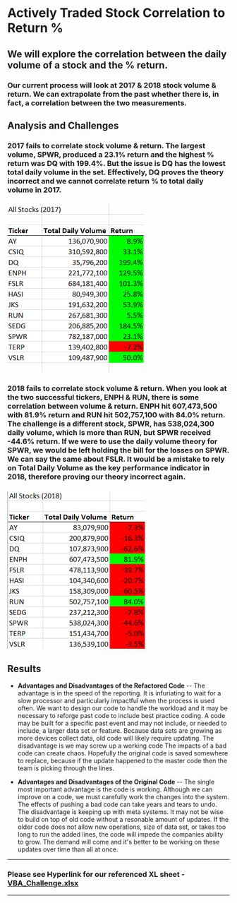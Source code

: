 # Actively Traded Stock Correlation to Return %

## We will explore the correlation between the daily volume of a stock and the % return.

### Our current process will look at 2017 & 2018 stock volume & return. We can extrapolate from the past whether there is, in fact, a correlation between the two measurements. 

## Analysis and Challenges 

### 2017 fails to correlate stock volume & return. The largest volume, SPWR, produced a 23.1% return and the highest % return was DQ with 199.4%. But the issue is DQ has the lowest total daily volume in the set. Effectively, DQ proves the theory incorrect and we cannot correlate return % to total daily volume in 2017. 

### ![VBA_Challenge_2017](https://github.com/ScottyMacCVC/stock-analysis/blob/main/Resources/VBA_Challenge_2017.png) 

### 2018 fails to correlate stock volume & return. When you look at the two successful tickers, ENPH & RUN, there is some correlation between volume & return. ENPH hit 607,473,500 with 81.9% return and RUN hit 502,757,100 with 84.0% return. The challenge is a different stock, SPWR, has 538,024,300 daily volume, which is more than RUN, but SPWR received -44.6% return. If we were to use the daily volume theory for SPWR, we would be left holding the bill for the losses on SPWR. We can say the same about FSLR. It would be a mistake to rely on Total Daily Volume as the key performance indicator in 2018, therefore proving our theory incorrect again. 

### ![VBA_Challenge_2018](https://github.com/ScottyMacCVC/stock-analysis/blob/main/Resources/VBA_Challenge_2018.png)

## Results

- **Advantages and Disadvantages of the Refactored Code**
-- The advantage is in the speed of the reporting. It is infuriating to wait for a slow processor and particularly impactful when the process is used often. We want to design our code to handle the workload and it may be necessary to reforge past code to include best practice coding. A code may be built for a specific past event and may not include, or needed to include, a larger data set or feature. Because data sets are growing as more devices collect data, old code will likely require updating. The disadvantage is we may screw up a working code The impacts of a bad code can create chaos. Hopefully the original code is saved somewhere to replace, because if the update happened to the master code then the team is picking through the lines. 

- **Advantages and Disadvantages of the Original Code**
-- The single most important advantage is the code is working. Although we can improve on a code, we must carefully work the changes into the system. The effects of pushing a bad code can take years and tears to undo. The disadvantage is keeping up with meta systems. It may not be wise to build on top of old code without a resonable amount of updates. If the older code does not allow new operations, size of data set, or takes too long to run the added lines, the code will impede the companies ability to grow. The demand will come and it's better to be working on these updates over time than all at once. 
---
### Please see Hyperlink for our referenced XL sheet  - [VBA_Challenge.xlsx](https://github.com/ScottyMacCVC/stock-analysis/blob/main/green_stocks.xlsm)
---
